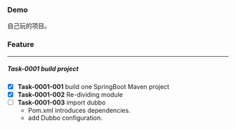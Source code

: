 ### Demo
自己玩的项目。 

### Feature 
***
##### Task-0001 build project 

- [x] **Task-0001-001** build one SpringBoot Maven project
- [x] **Task-0001-002** Re-dividing module
- [ ] **Task-0001-003** import dubbo
    + Pom.xml introduces dependencies. 
    + add Dubbo configuration.

